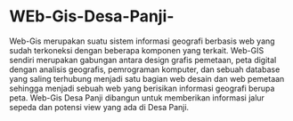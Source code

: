 # WEb-Gis-Desa-Panji-
Web-Gis merupakan suatu sistem informasi geografi berbasis web yang sudah terkoneksi dengan beberapa komponen yang terkait. Web-GIS sendiri merupakan gabungan antara design grafis pemetaan, peta digital dengan analisis geografis, pemrograman komputer, dan sebuah database yang saling terhubung menjadi satu bagian web desain dan web pemetaan sehingga menjadi sebuah web yang berisikan informasi geografi berupa peta. Web-Gis Desa Panji dibangun untuk memberikan informasi jalur sepeda dan potensi view yang ada di Desa Panji.
